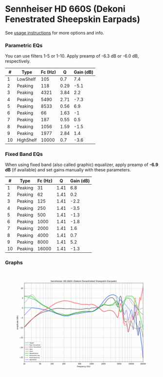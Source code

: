 # Sennheiser HD 660S (Dekoni Fenestrated Sheepskin Earpads)
See [usage instructions](https://github.com/jaakkopasanen/AutoEq#usage) for more options and info.

### Parametric EQs
You can use filters 1-5 or 1-10. Apply preamp of -6.3 dB or -6.0 dB, respectively.

|   # | Type      |   Fc (Hz) |    Q |   Gain (dB) |
|-----|-----------|-----------|------|-------------|
|   1 | LowShelf  |       105 | 0.7  |         7.4 |
|   2 | Peaking   |       118 | 0.29 |        -5.1 |
|   3 | Peaking   |      4321 | 3.84 |         2.2 |
|   4 | Peaking   |      5490 | 2.71 |        -7.3 |
|   5 | Peaking   |      8533 | 0.56 |         6.9 |
|   6 | Peaking   |        66 | 1.63 |        -1   |
|   7 | Peaking   |       187 | 0.55 |         0.5 |
|   8 | Peaking   |      1056 | 1.59 |        -1.5 |
|   9 | Peaking   |      1977 | 2.84 |         1.4 |
|  10 | HighShelf |     10000 | 0.7  |        -3.6 |

### Fixed Band EQs
When using fixed band (also called graphic) equalizer, apply preamp of **-6.9 dB** (if available) and set gains manually with these parameters.

|   # | Type    |   Fc (Hz) |    Q |   Gain (dB) |
|-----|---------|-----------|------|-------------|
|   1 | Peaking |        31 | 1.41 |         6.8 |
|   2 | Peaking |        62 | 1.41 |         0.2 |
|   3 | Peaking |       125 | 1.41 |        -2.2 |
|   4 | Peaking |       250 | 1.41 |        -3.5 |
|   5 | Peaking |       500 | 1.41 |        -1.3 |
|   6 | Peaking |      1000 | 1.41 |        -1.8 |
|   7 | Peaking |      2000 | 1.41 |         1.6 |
|   8 | Peaking |      4000 | 1.41 |         0.7 |
|   9 | Peaking |      8000 | 1.41 |         5.2 |
|  10 | Peaking |     16000 | 1.41 |        -1.3 |

### Graphs
![](./Sennheiser%20HD%20660S%20(Dekoni%20Fenestrated%20Sheepskin%20Earpads).png)
